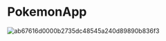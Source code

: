 # PokemonApp

![ab67616d0000b2735dc48545a240d89890b836f3](https://user-images.githubusercontent.com/100385953/179437778-1f1a8778-9948-4d4c-8e88-308229930aec.jpeg)
